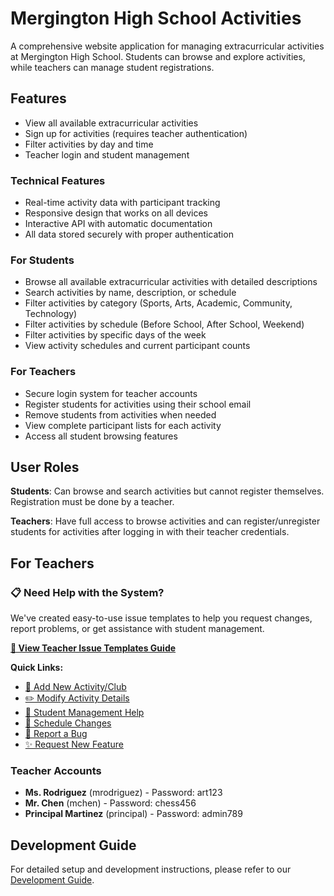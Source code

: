 # Mergington High School Activities

A comprehensive website application for managing extracurricular activities at Mergington High School. Students can browse and explore activities, while teachers can manage student registrations.

## Features

- View all available extracurricular activities
- Sign up for activities (requires teacher authentication)
- Filter activities by day and time
- Teacher login and student management

### Technical Features
- Real-time activity data with participant tracking
- Responsive design that works on all devices
- Interactive API with automatic documentation
- All data stored securely with proper authentication

### For Students
- Browse all available extracurricular activities with detailed descriptions
- Search activities by name, description, or schedule
- Filter activities by category (Sports, Arts, Academic, Community, Technology)
- Filter activities by schedule (Before School, After School, Weekend)
- Filter activities by specific days of the week
- View activity schedules and current participant counts

### For Teachers
- Secure login system for teacher accounts
- Register students for activities using their school email
- Remove students from activities when needed
- View complete participant lists for each activity
- Access all student browsing features

## User Roles

**Students**: Can browse and search activities but cannot register themselves. Registration must be done by a teacher.

**Teachers**: Have full access to browse activities and can register/unregister students for activities after logging in with their teacher credentials.

## For Teachers

### 📋 Need Help with the System?

We've created easy-to-use issue templates to help you request changes, report problems, or get assistance with student management. 

**[📖 View Teacher Issue Templates Guide](../docs/teacher-issue-templates.md)**

**Quick Links:**
- [🎯 Add New Activity/Club](../../.github/ISSUE_TEMPLATE/add-new-activity.yml)
- [✏️ Modify Activity Details](../../.github/ISSUE_TEMPLATE/modify-activity.yml) 
- [👥 Student Management Help](../../.github/ISSUE_TEMPLATE/student-management.yml)
- [📅 Schedule Changes](../../.github/ISSUE_TEMPLATE/schedule-change.yml)
- [🐛 Report a Bug](../../.github/ISSUE_TEMPLATE/bug-report.yml)
- [✨ Request New Feature](../../.github/ISSUE_TEMPLATE/feature-request.yml)

### Teacher Accounts
- **Ms. Rodriguez** (mrodriguez) - Password: art123
- **Mr. Chen** (mchen) - Password: chess456  
- **Principal Martinez** (principal) - Password: admin789

## Development Guide

For detailed setup and development instructions, please refer to our [Development Guide](../docs/how-to-develop.md).
